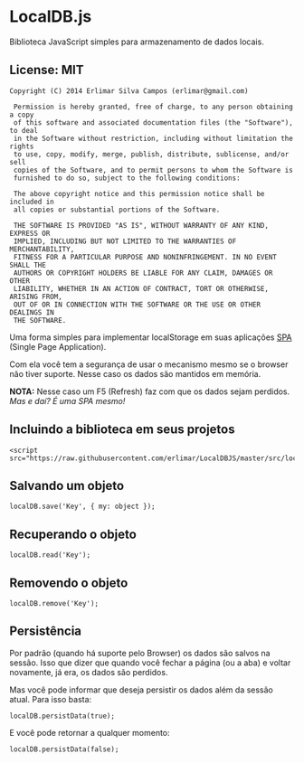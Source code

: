 LocalDB.js
==========

Biblioteca JavaScript simples para armazenamento de dados locais.

## License: MIT

    Copyright (C) 2014 Erlimar Silva Campos (erlimar@gmail.com)
    
     Permission is hereby granted, free of charge, to any person obtaining a copy
     of this software and associated documentation files (the "Software"), to deal
     in the Software without restriction, including without limitation the rights
     to use, copy, modify, merge, publish, distribute, sublicense, and/or sell
     copies of the Software, and to permit persons to whom the Software is
     furnished to do so, subject to the following conditions:
    
     The above copyright notice and this permission notice shall be included in
     all copies or substantial portions of the Software.
    
     THE SOFTWARE IS PROVIDED "AS IS", WITHOUT WARRANTY OF ANY KIND, EXPRESS OR
     IMPLIED, INCLUDING BUT NOT LIMITED TO THE WARRANTIES OF MERCHANTABILITY,
     FITNESS FOR A PARTICULAR PURPOSE AND NONINFRINGEMENT. IN NO EVENT SHALL THE
     AUTHORS OR COPYRIGHT HOLDERS BE LIABLE FOR ANY CLAIM, DAMAGES OR OTHER
     LIABILITY, WHETHER IN AN ACTION OF CONTRACT, TORT OR OTHERWISE, ARISING FROM,
     OUT OF OR IN CONNECTION WITH THE SOFTWARE OR THE USE OR OTHER DEALINGS IN
     THE SOFTWARE.


Uma forma simples para implementar localStorage em suas aplicações [SPA](http://en.wikipedia.org/wiki/Single-page_application) (Single Page Application).

Com ela você tem a segurança de usar o mecanismo mesmo se o browser não tiver suporte. Nesse caso os dados são mantidos em memória.

**NOTA:** Nesse caso um F5 (Refresh) faz com que os dados sejam perdidos. _Mas e daí? É uma SPA mesmo!_

## Incluindo a biblioteca em seus projetos

    <script src="https://raw.githubusercontent.com/erlimar/LocalDBJS/master/src/localdb.js">

## Salvando um objeto

    localDB.save('Key', { my: object });
    
## Recuperando o objeto

    localDB.read('Key');

## Removendo o objeto

    localDB.remove('Key');

## Persistência

Por padrão (quando há suporte pelo Browser) os dados são salvos na sessão. Isso que dizer que quando você fechar a página (ou a aba) e voltar novamente, já era, os dados são perdidos.

Mas você pode informar que deseja persistir os dados além da sessão atual. Para isso basta:

    localDB.persistData(true);
    
E você pode retornar a qualquer momento:

    localDB.persistData(false);
